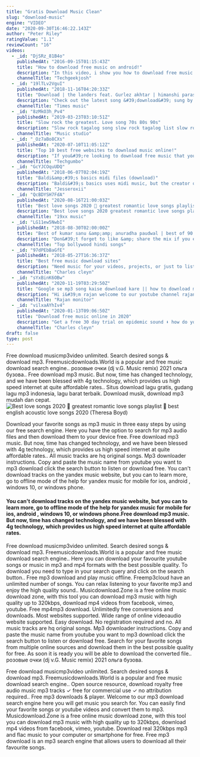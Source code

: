 ```yaml
---
title: "Gratis Download Music Clean"
slug: "download-music"
engine: "VIDEO"
date: "2020-09-30T16:46:22.143Z"
author: "Peter Riley"
ratingValue: "1.1"
reviewCount: "16"
videos:
  - _id: "DjSRz_81B4o"
    publishedAt: "2016-09-15T01:15:43Z"
    title: "How to download free music on android!"
    description: "In this video, i show you how to download free music on android!"
    channelTitle: "Techgeekjosh"
  - _id: "19lTLv2VguI"
    publishedAt: "2018-11-16T04:20:33Z"
    title: "Download | the landers feat. Gurlez akhtar | himanshi parashar| mr. Vgrooves | latest punjabi song"
    description: "Check out the latest song &#39;download&#39; sung by the landers feat. Gurlez akhtar. Like || share || spread || love make sure you subscribe and never miss a video:"
    channelTitle: "Times music"
  - _id: "8zMkO3h_Pv4"
    publishedAt: "2019-03-23T03:10:51Z"
    title: "Slow rock the greatest. Love song 70s 80s 90s"
    description: "Slow rock tagalog song slow rock tagalog list slow rock tagalog love song remix slow rock tagalog love songs slow rock tagalog 2018 slow rock tagalog songs"
    channelTitle: "Music studio"
  - _id: "_Oz7aBo8CXs"
    publishedAt: "2020-07-10T11:05:12Z"
    title: "Top 10 best free websites to download music online!"
    description: "If you&#39;re looking to download free music that you can listen at any time, even when you&#39;re offline, you have many choices. In this video, i&#39;ll show you 10 of the"
    channelTitle: "Techgumbo"
  - _id: "GcYJCOquUDQ"
    publishedAt: "2018-06-07T02:04:19Z"
    title: "Baldi&amp;#39;s basics midi files (download)"
    description: "Baldi&#39;s basics uses midi music, but the creator of the game converted all the music to wav files. I was able to re-create them all, so they&#39;re exactly the same, but"
    channelTitle: "Jesseroxii"
  - _id: "QcBDYSH7FdA"
    publishedAt: "2020-08-16T21:00:03Z"
    title: "Best love songs 2020 🌹 greatest romantic love songs playlist 💖 best english acoustic love songs 2020"
    description: "Best love songs 2020 greatest romantic love songs playlist best english acoustic love songs 2020 ✓ please guys help"
    channelTitle: "19xx music"
  - _id: "LG11ew5NwbI"
    publishedAt: "2018-08-30T02:00:00Z"
    title: "Best of kumar sanu &amp;amp; anuradha paudwal | best of 90’s romantic songs &amp;amp; 90&amp;#39;s evergreen songs"
    description: "Don&#39;t forget to like &amp; share the mix if you enjoy it! ▭▭▭▭▭▭▭▭▭▭▭▭▭▭▭▭▭▭▭▭▭▭▭▭ ◢ follow top bollywood hindi songs ➤ youtube:"
    channelTitle: "Top bollywood hindi songs"
  - _id: "97dPEbBaGfE"
    publishedAt: "2018-05-27T16:36:37Z"
    title: "Best free music download sites"
    description: "Need music for your videos, projects, or just to listen to? here is a free 30 day trial on epidemic sound⬇️ hope"
    channelTitle: "Charles cleyn"
  - _id: "sYxBinK6OBw"
    publishedAt: "2020-11-19T03:29:50Z"
    title: "Google se mp3 song kaise download kare || how to download mp3 song from google"
    description: "Hi i&#39;m rajan welcome to our youtube channel rajan monitor doston aaj ke is video me meine aapko bataye hai ki aap apne mobile se google ke help se mp3"
    channelTitle: "Rajan monitor"
  - _id: "vilxaAYhIv4"
    publishedAt: "2020-01-13T09:06:50Z"
    title: "Download free music online in 2020"
    description: "Get a free 30 day trial on epidemic sound ⬇️ how do you safely and legally download free music online in 2020"
    channelTitle: "Charles cleyn"
draft: false
type: post
---
```


Free download musicmp3video unlimited. Search desired songs &amp; download mp3. Freemusicdownloads.World is a popular and free music download search engine.. розовые очки (dj v.G. Music remix) 2021 ольга бузова.. Free download mp3 music. But now, time has changed technology, and we have been blessed with 4g technology, which provides us high speed internet at quite affordable rates.. Situs download lagu gratis, gudang lagu mp3 indonesia, lagu barat terbaik. Download musik, download mp3 mudah dan cepat.
![Best love songs 2020 🌹 greatest romantic love songs playlist 💖 best english acoustic love songs 2020 (Theresa Boyd)](https://i.ytimg.com/vi/QcBDYSH7FdA/hqdefault.jpg "Best love songs 2020 🌹 greatest romantic love songs playlist 💖 best english acoustic love songs 2020 (Maggie McGee)")

Download your favorite songs as mp3 music in three easy steps by using our free search engine. Here you have the option to search for mp3 audio files and then download them to your device free. Free download mp3 music. But now, time has changed technology, and we have been blessed with 4g technology, which provides us high speed internet at quite affordable rates.. All music tracks are hq original songs. Mp3 downloader instructions. Copy and paste the music name from youtube you want to mp3 download click the search button to listen or download free. You can&#39;t download tracks on the yandex music website, but you can to learn more, go to offline mode of the help for yandex music for mobile for ios, android , windows 10, or windows phone.
<!--inArticleAds-->

<!--galleryOne-->

#### You can't download tracks on the yandex music website, but you can to learn more, go to offline mode of the help for yandex music for mobile for ios, android , windows 10, or windows phone.Free download mp3 music. But now, time has changed technology, and we have been blessed with 4g technology, which provides us high speed internet at quite affordable rates.
<!--inArticleAds-->

<!--galleryTwo-->

Free download musicmp3video unlimited. Search desired songs &amp; download mp3. Freemusicdownloads.World is a popular and free music download search engine.. Here you can download your favourite youtube songs or music in mp3 and mp4 formats with the best possible quality. To download you need to type in your search query and click on the search button.. Free mp3 download and play music offline. Freemp3cloud have an unlimited number of songs. You can relax listening to your favorite mp3 and enjoy the high quality sound.. Musicdownload.Zone is a free online music download zone, with this tool you can download mp3 music with high quality up to 320kbps, download mp4 videos from facebook, vimeo, youtube. Free mp4mp3 download. Unlimitedly free conversions and downloads. Most websites supported. Wide range of online videoaudio website supported. Easy download. No registration required and no. All music tracks are hq original songs. Mp3 downloader instructions. Copy and paste the music name from youtube you want to mp3 download click the search button to listen or download free. Search for your favorite songs from multiple online sources and download them in the best possible quality for free. As soon it is ready you will be able to download the converted file.. розовые очки (dj v.G. Music remix) 2021 ольга бузова.
<!--galleryThree-->

Free download musicmp3video unlimited. Search desired songs &amp; download mp3. Freemusicdownloads.World is a popular and free music download search engine.. Open source resource, download royalty free audio music mp3 tracks ✓ free for commercial use ✓ no attribution required.. Free mp3 downloads &amp; player. Welcome to our mp3 download search engine here you will get music you search for. You can easily find your favorite songs or youtube videos and convert them to mp3. Musicdownload.Zone is a free online music download zone, with this tool you can download mp3 music with high quality up to 320kbps, download mp4 videos from facebook, vimeo, youtube. Download real 320kbps mp3 and flac music to your computer or smartphone for free. Free mp3 download is an mp3 search engine that allows users to download all their favourite songs.